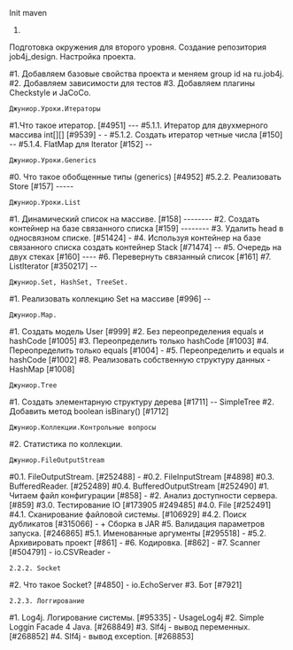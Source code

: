 Init maven

1)
Подготовка окружения для второго уровня.
Создание репозитория job4j_design.
Настройка проекта.

#1. Добавляем базовые свойства проекта и меняем group id на ru.job4j.
#2. Добавляем зависимости для тестов
#3. Добавляем плагины Checkstyle и JaCoCo.

    Джуниор.Уроки.Итераторы

#1.Что такое итератор. [#4951] ---
#5.1.1. Итератор для двухмерного массива int[][] [#9539] - -
#5.1.2. Создать итератор четные числа [#150] --
#5.1.4. FlatMap для Iterator<Iterator> [#152] --

    Джуниор.Уроки.Generics

#0. Что такое обобщенные типы (generics) [#4952]
#5.2.2. Реализовать Store<T extends Base> [#157] -----

    Джуниор.Уроки.List

#1. Динамический список на массиве. [#158] --------
#2. Создать контейнер на базе связанного списка [#159] --------
#3. Удалить head в односвязном списке. [#51424] -
#4. Используя контейнер на базе связанного списка создать контейнер Stack [#71474] --
#5. Очередь на двух стеках [#160] ----
#6. Перевернуть связанный список [#161] 
#7. ListIterator [#350217] --

    Джуниор.Set, HashSet, TreeSet.

#1. Реализовать коллекцию Set на массиве [#996] --

    Джуниор.Map.

#1. Создать модель User   [#999]
#2. Без переопределения equals и hashCode [#1005]
#3. Переопределить только hashCode [#1003]
#4. Переопределить только equals [#1004] -
#5. Переопределить и equals и hashCode [#1002]
#8. Реализовать собственную структуру данных - HashMap [#1008] 

    Джуниор.Tree

#1. Создать элементарную структуру дерева [#1711] -- SimpleTree
#2. Добавить метод boolean isBinary() [#1712] 

    Джуниор.Коллекции.Контрольные вопросы

#2. Статистика по коллекции.

    Джуниор.FileOutputStream

#0.1. FileOutputStream. [#252488] -
#0.2. FileInputStream [#4898] 
#0.3. BufferedReader. [#252489]
#0.4. BufferedOutputStream [#252490]
#1. Читаем файл конфигурации [#858] -
#2. Анализ доступности сервера. [#859]
#3.0. Тестирование IO [#173905 #249485]
#4.0. File [#252491]
#4.1. Сканирование файловой системы. [#106929]
#4.2. Поиск дубликатов [#315066] - + Сборка в JAR
#5. Валидация параметров запуска. [#246865]
#5.1. Именованные аргументы [#295518] - 
#5.2. Архивировать проект [#861] -
#6. Кодировка. [#862]  -
#7. Scanner [#504791] - io.CSVReader -

    2.2.2. Socket
#2. Что такое Socket? [#4850] - io.EchoServer 
#3. Бот [#7921] 

    2.2.3. Логгирование
#1. Log4j. Логирование системы. [#95335] - UsageLog4j 
#2. Simple Loggin Facade 4 Java. [#268849]
#3. Slf4j - вывод переменных. [#268852] 
#4. Slf4j - вывод exception. [#268853]